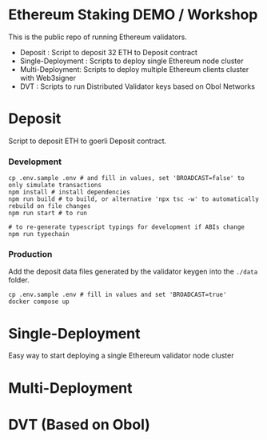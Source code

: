 # Ethereum Staking DEMO / Workshop
This is the public repo of running Ethereum validators.

- Deposit : Script to deposit 32 ETH to Deposit contract
- Single-Deployment : Scripts to deploy single Ethereum node cluster
- Multi-Deployment: Scripts to deploy multiple Ethereum clients cluster with Web3signer
- DVT : Scripts to run Distributed Validator keys based on Obol Networks

# Deposit
Script to deposit ETH to goerli Deposit contract. 

### Development

```shell
cp .env.sample .env # and fill in values, set 'BROADCAST=false' to only simulate transactions
npm install # install dependencies
npm run build # to build, or alternative 'npx tsc -w' to automatically rebuild on file changes
npm run start # to run

# to re-generate typescript typings for development if ABIs change
npm run typechain
```

### Production

Add the deposit data files generated by the validator keygen into the `./data` folder.

```shell
cp .env.sample .env # fill in values and set 'BROADCAST=true'
docker compose up
```

# Single-Deployment
Easy way to start deploying a single Ethereum validator node cluster

# Multi-Deployment

# DVT (Based on Obol)

